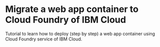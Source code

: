 # Migrate a web app container to Cloud Foundry of IBM Cloud
Tutorial to learn how to deploy (step by step) a web app container using Cloud Foundry service of IBM Cloud.
